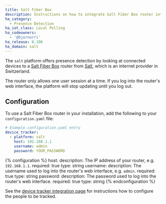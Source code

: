 ```yaml
---
title: Salt Fiber Box
description: Instructions on how to integrate Salt Fiber Box router into Home Assistant.
ha_category:
  - Presence Detection
ha_iot_class: Local Polling
ha_codeowners:
  - '@bjornorri'
ha_release: 0.106
ha_domain: salt
---
```


The `salt` platform offers presence detection by looking at connected devices to a [Salt Fiber Box](https://fiber.salt.ch/en/fiber/equipment/fiber-box) router from [Salt](https://www.salt.ch), which is an internet provider in Switzerland.

<div class='note'>
The router only allows one user session at a time. If you log into the router's web interface, the platform will stop updating until you log out.
</div>

## Configuration

To use a Salt Fiber Box router in your installation, add the following to your `configuration.yaml` file:

```yaml
# Example configuration.yaml entry
device_tracker:
  - platform: salt
    host: 192.168.1.1
    username: admin
    password: YOUR_PASSWORD
```

{% configuration %}
host:
  description: The IP address of your router, e.g. `192.168.1.1`.
  required: true
  type: string
username:
  description: The username used to log into the router's web interface, e.g. `admin`.
  required: true
  type: string
password:
  description: The password used to log into the router's web interface.
  required: true
  type: string
{% endconfiguration %}

See the [device tracker integration page](/integrations/device_tracker/) for instructions how to configure the people to be tracked.
